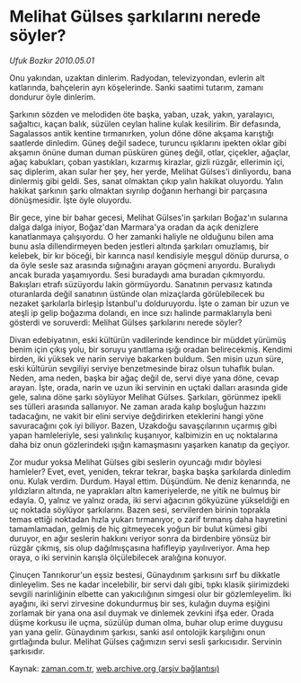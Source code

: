 # Melihat Gülses şarkılarını nerede söyler?

*Ufuk Bozkır 2010.05.01*

<tr><td class="metin" colspan="2" style="padding-top: 20px; padding-left: 5px; ">Onu yakından, uzaktan dinlerim. Radyodan, televizyondan, evlerin alt katlarında, bahçelerin ayrı köşelerinde. Sanki saatimi tutarım, zamanı dondurur öyle dinlerim.</td></tr><tr><td class="metin" colspan="2" style="padding-top: 20px; padding-left: 5px; "><p>Şarkının sözden ve melodiden öte başka, yaban, uzak, yakın, yaralayıcı, sağaltıcı, kaçan balık, süzülen ceylan haline kulak kesilirim. Bir defasında, Sagalassos antik kentine tırmanırken, yolun döne döne akşama karıştığı saatlerde dinledim. Güneş değil sadece, turuncu ışıklarını ipekten oklar gibi akşamın önüne duman duman püsküren güneş değil, otlar, çiçekler, ağaçlar, ağaç kabukları, çoban yastıkları, kızarmış kirazlar, gizli rüzgâr, ellerimin içi, saç diplerim, akan sular her şey, her yerde, Melihat Gülses'i dinliyordu, bana dinlermiş gibi geldi. Ses, sanat olmaktan çıkıp yalın hakikat oluyordu. Yalın hakikat şarkının şarkı olmaktan sıyrılıp doğanın herhangi bir parçasına dönüşmesidir. İşte öyle oluyordu.
<p>Bir gece, yine bir bahar gecesi, Melihat Gülses'in şarkıları Boğaz'ın sularına dalga dalga iniyor, Boğaz'dan Marmara'ya oradan da açık denizlere kanatlanmaya çalışıyordu. O her zamanki haliyle ne olduğunu bilen ama bunu asla dillendirmeyen beden jestleri altında şarkıları omuzlamış, bir kelebek, bir kır böceği, bir karınca nasıl kendisiyle meşgul dönüp durursa, o da öyle sesle saz arasında sığınağını arayan göçmeni arıyordu. Buralıydı ancak burada yaşamıyordu. Sesi buradaydı ama buradan çıkmıyordu. Bakışları etrafı süzüyordu lakin görmüyordu. Sanatının pervasız katında oturanlarda değil sanatının üstünde olan mizaçlarda görülebilecek bu nezaket şarkılarla birleşip İstanbul'u dolduruyordu. İşte o zaman bir uzun ve ateşli ip gelip boğazıma dolandı, en ince sızı halinde parmaklarıyla beni gösterdi ve soruverdi: Melihat Gülses şarkılarını nerede söyler?
<p>Divan edebiyatının, eski kültürün vadilerinde kendince bir müddet yürümüş benim için çıkış yolu, bir soruyu yanıtlama ışığı oradan belirecekmiş. Kendimi birden, iki yüksek ve narin serviye bakarken buldum. Sen misin uzun süre, eski kültürün sevgiliyi serviye benzetmesinde biraz olsun tuhaflık bulan. Neden, ama neden, başka bir ağaç değil de, servi diye yana döne, cevap arayan. İşte, orada, narin ve uzun iki servinin en uçtaki dalları arasında gide gele, salına döne şarkı söylüyor Melihat Gülses. Şarkıları, görünmez ipekli ses tülleri arasında sallanıyor. Ne zaman arada kalıp boşluğun hazzını tadacağını, ne vakit bir elini serviye değdirirken eteklerini hangi yöne savuracağını çok iyi biliyor. Bazen, Uzakdoğu savaşçılarının uçarmış gibi yapan hamleleriyle, sesi yalınkılıç kuşanıyor, kalbimizin en uç noktalarına daha biz onun gözlerindeki ışığın kamaşmasını yaşarken kanatıp da geçiyor.
<p>Zor mudur yoksa Melihat Gülses gibi seslerin oyuncağı mıdır böylesi hamleler? Evet, evet, yeniden, tekrar tekrar, başka başka şarkılarda dinledim onu. Kulak verdim. Durdum. Hayal ettim. Düşündüm. Ne deniz kenarında, ne yıldızların altında, ne yaprakları altın kameriyelerde, ne yitik ne bulmuş bir edayla. O, yalnız ve yalnız orada, iki servi ağacının gökyüzüne yükseldiği en uç noktada söylüyor şarkılarını. Bazen sesi, servilerden birinin toprakla temas ettiği noktadan hızla yukarı tırmanıyor, o zarif tırmanış daha hayretini tamamlamadan, gelmiş de hiç gitmeyecek yoğun bir bulut kümesi gibi duruyor, en ağır seslerin hakkını veriyor sonra da birdenbire yönsüz bir rüzgâr çıkmış, sis olup dağılmışçasına hafifleyip yayılıveriyor. Ama hep oraya, o iki servinin karışla ölçülebilecek aralığına konuyor.
<p>Çinuçen Tanrıkorur'un eşsiz bestesi, Günaydınım şarkısını sırf bu dikkatle dinleyelim. Ses ne kadar incelebilir, bir servi dalı gibi, tıpkı klasik şiirimizdeki sevgili narinliğinin elbette can yakıcılığının simgesi olur bir gözlemleyelim. İki ayağını, iki servi zirvesine dokundurmuş bir ses, kulağın duyma eşiğini zorlamak bir yana ona asıl duymak ve dinlemek zevkini ifşa eder. Orada düşme korkusu ile uçma, süzülüp duman olma, buhar olup erime duygusu yan yana gelir. Günaydınım şarkısı, sanki asıl ontolojik karşılığını onun gırtlağında bulur. Melihat Gülses çağımızın servi sesli şarkıcısıdır. Servinin şarkısıdır. <br/></p></p></p></p></p></td></tr>

Kaynak: [zaman.com.tr](http://zaman.com.tr/yazar.do?yazino=978984), [web.archive.org (arşiv bağlantısı)](http://web.archive.org/web/20100505161721/http://www.zaman.com.tr:80/yazar.do?yazino=978984)

